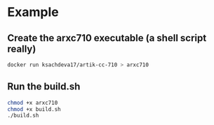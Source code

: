 # Example

## Create the arxc710 executable (a shell script really)

```bash
docker run ksachdeva17/artik-cc-710 > arxc710
```

## Run the build.sh

```bash
chmod +x arxc710
chmod +x build.sh
./build.sh
```